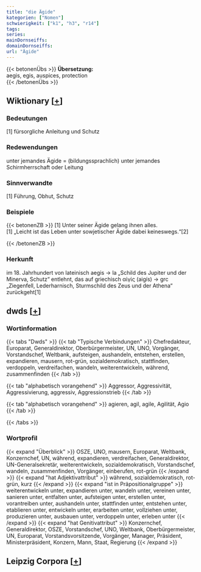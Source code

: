 ```yaml
---
title: "die Ägide"
kategorien: ["Nomen"]
schwierigkeit: ["k1", "h3", "r14"]
tags:
series:
mainDornseiffs:
domainDornseiffs:
url: "Ägide"
---
```


{{< betonenÜbs >}}
**Übersetzung:**  
aegis, egis, auspices, protection  
{{< /betonenÜbs >}}

## Wiktionary [[+](https://de.wiktionary.org/wiki/Ägide)]

### Bedeutungen
[1] fürsorgliche Anleitung und Schutz  

### Redewendungen
unter jemandes Ägide = (bildungssprachlich) unter jemandes Schirmherrschaft oder Leitung  

### Sinnverwandte
[1] Führung, Obhut, Schutz  

### Beispiele
{{< betonenZB >}}
[1] Unter seiner Ägide gelang ihnen alles.  
[1] „Leicht ist das Leben unter sowjetischer Ägide dabei keineswegs.“[2]  

{{< /betonenZB >}}
### Herkunft
im 18. Jahrhundert von lateinisch aegis → la „Schild des Jupiter und der Minerva, Schutz“ entlehnt, das auf griechisch αἰγίς (aigís) → grc „Ziegenfell, Lederharnisch, Sturmschild des Zeus und der Athena“ zurückgeht[1]  



## dwds [[+](https://www.dwds.de/wb/Ägide)]

### Wortinformation
{{< tabs "Dwds" >}}
{{< tab "Typische Verbindungen" >}}
Chefredakteur, Europarat, Generaldirektor, Oberbürgermeister, UN, UNO, Vorgänger, Vorstandschef, Weltbank, aufsteigen, aushandeln, entstehen, erstellen, expandieren, mausern, rot-grün, sozialdemokratisch, stattfinden, verdoppeln, verdreifachen, wandeln, weiterentwickeln, während, zusammenfinden
{{< /tab >}}

{{< tab "alphabetisch vorangehend" >}}
Aggressor, Aggressivität, Aggressivierung, aggressiv, Aggressionstrieb
{{< /tab >}}

{{< tab "alphabetisch vorangehend" >}}
agieren, agil, agile, Agilität, Agio
{{< /tab >}}

{{< /tabs >}}

### Wortprofil
{{< expand "Überblick" >}} OSZE, UNO, mausern, Europarat, Weltbank, Konzernchef, UN, während, expandieren, verdreifachen, Generaldirektor, UN-Generalsekretär, weiterentwickeln, sozialdemokratisch, Vorstandschef, wandeln, zusammenfinden, Vorgänger, einberufen, rot-grün {{< /expand >}}
{{< expand "hat Adjektivattribut" >}} während, sozialdemokratisch, rot-grün, kurz {{< /expand >}}
{{< expand "ist in Präpositionalgruppe" >}} weiterentwickeln unter, expandieren unter, wandeln unter, vereinen unter, sanieren unter, entfalten unter, aufsteigen unter, erstellen unter, vorantreiben unter, aushandeln unter, stattfinden unter, entstehen unter, etablieren unter, entwickeln unter, erarbeiten unter, vollziehen unter, produzieren unter, ausbauen unter, verdoppeln unter, erleben unter {{< /expand >}}
{{< expand "hat Genitivattribut" >}} Konzernchef, Generaldirektor, OSZE, Vorstandschef, UNO, Weltbank, Oberbürgermeister, UN, Europarat, Vorstandsvorsitzende, Vorgänger, Manager, Präsident, Ministerpräsident, Konzern, Mann, Staat, Regierung {{< /expand >}}

## Leipzig Corpora [[+](https://corpora.uni-leipzig.de/en/res?word=Ägide&corpusId=deu_newscrawl-public_2018)]

